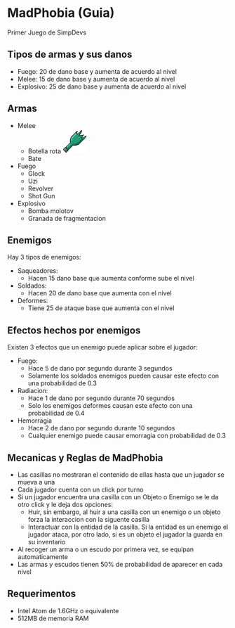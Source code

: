 # MadPhobia (Guia)
Primer Juego de SimpDevs

## Tipos de armas y sus danos
- Fuego: 20 de dano base y aumenta de acuerdo al nivel
- Melee: 15 de dano base y aumenta de acuerdo al nivel
- Explosivo: 25 de dano base y aumenta de acuerdo al nivel
## Armas
- Melee
  - Botella rota
![Botella rota](https://github.com/fwcheesecake/MadPhobia/blob/master/src/sprites/armas/meele/bottle.png)
  - Bate
- Fuego
  - Glock
  - Uzi
  - Revolver
  - Shot Gun
- Explosivo
  - Bomba molotov
  - Granada de fragmentacion
## Enemigos
Hay 3 tipos de enemigos:
- Saqueadores:
  - Hacen 15 dano base que aumenta conforme sube el nivel
- Soldados:
  - Hacen 20 de dano base que aumenta con el nivel
- Deformes:
  - Tiene 25 de ataque base que aumenta con el nivel
## Efectos hechos por enemigos
Existen 3 efectos que un enemigo puede aplicar sobre el jugador:
- Fuego: 
  - Hace 5 de dano por segundo durante 3 segundos
  - Solamente los soldados enemigos pueden causar este efecto con una probabilidad de 0.3
- Radiacion: 
  - Hace 1 de dano por segundo durante 70 segundos
  - Solo los enemigos deformes causan este efecto con una probabilidad de 0.4
- Hemorragia
  - Hace 2 de dano por segundo durante 10 segundos
  - Cualquier enemigo puede causar emorragia con probabilidad de 0.3
## Mecanicas y Reglas de MadPhobia
- Las casillas no mostraran el contenido de ellas hasta que un jugador se mueva a una
- Cada jugador cuenta con un click por turno
- Si un jugador encuentra una casilla con un Objeto o Enemigo se le da otro click y le deja dos opciones:
  - Huir, sin embargo, al huir a una casilla con un enemigo o un objeto forza la interaccion con la siguente casilla
  - Interactuar con la entidad de la casilla. Si la entidad es un enemigo el jugador ataca, por otro lado, si es un objeto el jugador la guarda en su inventario
- Al recoger un arma o un escudo por primera vez, se equipan automaticamente
- Las armas y escudos tienen 50% de probabilidad de aparecer en cada nivel
## Requerimentos
- Intel Atom de 1.6GHz o equivalente
- 512MB de memoria RAM
